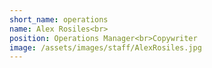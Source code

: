 ```yaml
---
short_name: operations
name: Alex Rosiles<br>
position: Operations Manager<br>Copywriter
image: /assets/images/staff/AlexRosiles.jpg
---
```

